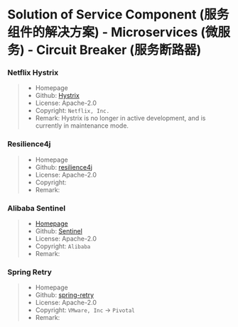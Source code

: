 # Solution of Service Component (服务组件的解决方案) - Microservices (微服务) - Circuit Breaker (服务断路器)

### Netflix Hystrix
> * Homepage
> * Github: [Hystrix](https://github.com/Netflix/Hystrix)
> * License: Apache-2.0
> * Copyright: ``` Netflix, Inc. ```
> * Remark: Hystrix is no longer in active development, and is currently in maintenance mode.

### Resilience4j
> * Homepage
> * Github: [resilience4j](https://github.com/resilience4j/resilience4j)
> * License: Apache-2.0
> * Copyright: 
> * Remark: 

### Alibaba Sentinel
> * [Homepage](https://sentinelguard.io/)
> * Github: [Sentinel](https://github.com/alibaba/Sentinel)
> * License: Apache-2.0
> * Copyright: ``` Alibaba ```
> * Remark: 

### Spring Retry
> * Homepage
> * Github: [spring-retry](https://github.com/spring-projects/spring-retry)
> * License: Apache-2.0
> * Copyright: ``` VMware, Inc ``` -> ``` Pivotal ```
> * Remark: 
